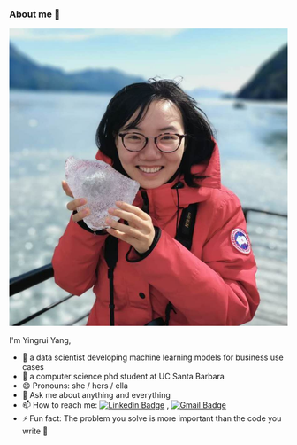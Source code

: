 

### About me 👋
![Yingrui](/assets/images/yingrui.jpeg)

I'm Yingrui Yang,

- 🔭 a data scientist developing machine learning models for business use cases
- 🌱 a computer science phd student at UC Santa Barbara
- 😄 Pronouns: she / hers / ella
- 💬 Ask me about anything and everything
- 📫 How to reach me:
[![Linkedin Badge](https://img.shields.io/badge/-LinkedIn-blue?style=flat-square&logo=Linkedin&logoColor=white&link=https://www.linkedin.com/in/yingrui-yang-31b97944/)](linkedin.com/in/yingrui-yang-31b97944/)
, [![Gmail Badge](https://img.shields.io/badge/-Gmail-c14438?style=flat-square&logo=Gmail&logoColor=white&link=mailto:yingruiyang@ucsb.edu)](mailto:yingruiyang@ucsb.edu)
- ⚡ Fun fact: The problem you solve is more important than the code you write 🚀

<!--
**MiaoBao/MiaoBao** is a ✨ _special_ ✨ repository because its `README.md` (this file) appears on your GitHub profile.

Here are some ideas to get you started:

- 🔭 I’m currently working on ...
- 🌱 I’m currently learning ...
- 👯 I’m looking to collaborate on ...
- 🤔 I’m looking for help with ...
- 💬 Ask me about ...
- 📫 How to reach me: ...
- 😄 Pronouns: ...
- ⚡ Fun fact: ...
-->
